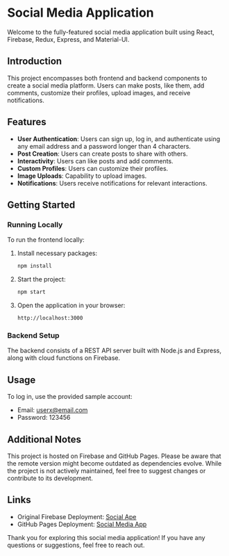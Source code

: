 # Social Media Application

Welcome to the fully-featured social media application built using React, Firebase, Redux, Express, and Material-UI.

## Introduction

This project encompasses both frontend and backend components to create a social media platform. Users can make posts, like them, add comments, customize their profiles, upload images, and receive notifications.

## Features

- **User Authentication**: Users can sign up, log in, and authenticate using any email address and a password longer than 4 characters.
- **Post Creation**: Users can create posts to share with others.
- **Interactivity**: Users can like posts and add comments.
- **Custom Profiles**: Users can customize their profiles.
- **Image Uploads**: Capability to upload images.
- **Notifications**: Users receive notifications for relevant interactions.

## Getting Started

### Running Locally

To run the frontend locally:

1. Install necessary packages:
   ```bash
   npm install
   ```

2. Start the project:
   ```bash
   npm start
   ```

3. Open the application in your browser:
   ```
   http://localhost:3000
   ```

### Backend Setup

The backend consists of a REST API server built with Node.js and Express, along with cloud functions on Firebase.

## Usage

To log in, use the provided sample account:
- Email: userx@email.com
- Password: 123456

## Additional Notes

This project is hosted on Firebase and GitHub Pages. Please be aware that the remote version might become outdated as dependencies evolve. While the project is not actively maintained, feel free to suggest changes or contribute to its development.

## Links

- Original Firebase Deployment: [Social Ape](https://socialape-7d0b6.firebaseapp.com/)
- GitHub Pages Deployment: [Social Media App](https://dch133.github.io/Social-Media-App/)

Thank you for exploring this social media application! If you have any questions or suggestions, feel free to reach out.
